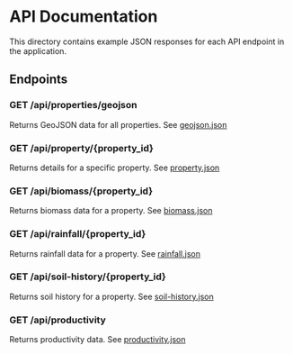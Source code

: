 
# API Documentation

This directory contains example JSON responses for each API endpoint in the application.

## Endpoints

### GET /api/properties/geojson
Returns GeoJSON data for all properties. See [geojson.json](./examples/geojson.json)

### GET /api/property/{property_id}
Returns details for a specific property. See [property.json](./examples/property.json)

### GET /api/biomass/{property_id}
Returns biomass data for a property. See [biomass.json](./examples/biomass.json)

### GET /api/rainfall/{property_id}
Returns rainfall data for a property. See [rainfall.json](./examples/rainfall.json)

### GET /api/soil-history/{property_id}
Returns soil history for a property. See [soil-history.json](./examples/soil-history.json)

### GET /api/productivity
Returns productivity data. See [productivity.json](./examples/productivity.json)
